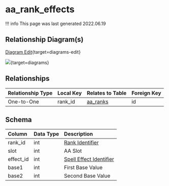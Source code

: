 # aa_rank_effects

!!! info
	This page was last generated 2022.06.19

## Relationship Diagram(s)

[Diagram Edit](https://mermaid.live/edit#eyJjb2RlIjoiZXJEaWFncmFtXG4gICAgYWFfcmFua19lZmZlY3RzIHtcbiAgICAgICAgaW50dW5zaWduZWQgcmFua19pZFxuICAgIH1cbiAgICBhYV9yYW5rcyB7XG4gICAgICAgIGludHVuc2lnbmVkIGlkXG4gICAgfVxuICAgIGFhX3JhbmtfZWZmZWN0cyB8fC0tb3sgYWFfcmFua3MgOiBPbmUtdG8tT25lXG5cbiIsIm1lcm1haWQiOnsidGhlbWUiOiJkZWZhdWx0In0sInVwZGF0ZUVkaXRvciI6dHJ1ZSwiYXV0b1N5bmMiOnRydWUsInVwZGF0ZURpYWdyYW0iOnRydWV9){target=diagrams-edit}

[![](https://mermaid.ink/img/eyJjb2RlIjoiZXJEaWFncmFtXG4gICAgYWFfcmFua19lZmZlY3RzIHtcbiAgICAgICAgaW50dW5zaWduZWQgcmFua19pZFxuICAgIH1cbiAgICBhYV9yYW5rcyB7XG4gICAgICAgIGludHVuc2lnbmVkIGlkXG4gICAgfVxuICAgIGFhX3JhbmtfZWZmZWN0cyB8fC0tb3sgYWFfcmFua3MgOiBPbmUtdG8tT25lXG5cbiIsIm1lcm1haWQiOnsidGhlbWUiOiJkZWZhdWx0In0sInVwZGF0ZUVkaXRvciI6dHJ1ZSwiYXV0b1N5bmMiOnRydWUsInVwZGF0ZURpYWdyYW0iOnRydWV9)](https://mermaid.ink/img/eyJjb2RlIjoiZXJEaWFncmFtXG4gICAgYWFfcmFua19lZmZlY3RzIHtcbiAgICAgICAgaW50dW5zaWduZWQgcmFua19pZFxuICAgIH1cbiAgICBhYV9yYW5rcyB7XG4gICAgICAgIGludHVuc2lnbmVkIGlkXG4gICAgfVxuICAgIGFhX3JhbmtfZWZmZWN0cyB8fC0tb3sgYWFfcmFua3MgOiBPbmUtdG8tT25lXG5cbiIsIm1lcm1haWQiOnsidGhlbWUiOiJkZWZhdWx0In0sInVwZGF0ZUVkaXRvciI6dHJ1ZSwiYXV0b1N5bmMiOnRydWUsInVwZGF0ZURpYWdyYW0iOnRydWV9){target=diagrams}


## Relationships

| Relationship Type | Local Key | Relates to Table | Foreign Key |
| :--- | :--- | :--- | :--- |
| One-to-One | rank_id | [aa_ranks](../../schema/aas/aa_ranks.md) | id |


## Schema

| Column | Data Type | Description |
| :--- | :--- | :--- |
| rank_id | int | [Rank Identifier](aa_ranks.md) |
| slot | int | AA Slot |
| effect_id | int | [Spell Effect Identifier](../../../../server/spells/spell-effect-ids) |
| base1 | int | First Base Value |
| base2 | int | Second Base Value |

